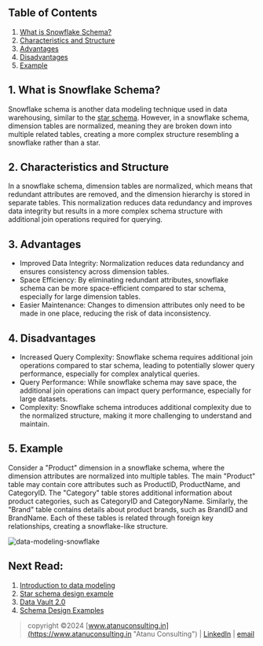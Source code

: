 ## Table of Contents

1. [What is Snowflake Schema?](#1-what-is-snowflake-schema)
2. [Characteristics and Structure](#2-characteristics-and-structure)
3. [Advantages](#3-advantages)
4. [Disadvantages](#4-disadvantages)
5. [Example](#5-example)


## 1. What is Snowflake Schema?

Snowflake schema is another data modeling technique used in data warehousing, similar to the [star schema](star-schema.md). However, in a snowflake schema, dimension tables are normalized, meaning they are broken down into multiple related tables, creating a more complex structure resembling a snowflake rather than a star.

<h2> 2. Characteristics and Structure </h2>

In a snowflake schema, dimension tables are normalized, which means that redundant attributes are removed, and the dimension hierarchy is stored in separate tables. This normalization reduces data redundancy and improves data integrity but results in a more complex schema structure with additional join operations required for querying.

<h2> 3. Advantages </h2>

- Improved Data Integrity: Normalization reduces data redundancy and ensures consistency across dimension tables.
- Space Efficiency: By eliminating redundant attributes, snowflake schema can be more space-efficient compared to star schema, especially for large dimension tables.
- Easier Maintenance: Changes to dimension attributes only need to be made in one place, reducing the risk of data inconsistency.

<h2> 4. Disadvantages </h2>

- Increased Query Complexity: Snowflake schema requires additional join operations compared to star schema, leading to potentially slower query performance, especially for complex analytical queries.
- Query Performance: While snowflake schema may save space, the additional join operations can impact query performance, especially for large datasets.
- Complexity: Snowflake schema introduces additional complexity due to the normalized structure, making it more challenging to understand and maintain.

<h2> 5. Example </h2>

Consider a "Product" dimension in a snowflake schema, where the dimension attributes are normalized into multiple tables. The main "Product" table may contain core attributes such as ProductID, ProductName, and CategoryID. The "Category" table stores additional information about product categories, such as CategoryID and CategoryName. Similarly, the "Brand" table contains details about product brands, such as BrandID and BrandName. Each of these tables is related through foreign key relationships, creating a snowflake-like structure.

![data-modeling-snowflake](https://github.com/atadas10/Learn-Data-Modeling/assets/84840069/f26cc82b-1553-48da-ae76-7f88a6b88250)


## Next Read:
  1. [Introduction to data modeling](README.md)
  2. [Star schema design example](FoodDeliveryApplicationSchema.md)
  3. [Data Vault 2.0](data-vault.md)
  4. [Schema Design Examples](Sample_Data_Models.md)



> copyright ©2024 [www.atanuconsulting.in](https://www.atanuconsulting.in "Atanu Consulting")  | [LinkedIn](https://www.linkedin.com/in/dasatanu10 "LinkedIn Page") | [email](mailto:atanu10.yt@gmail.com "Send mail")
